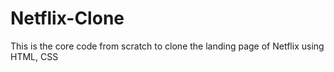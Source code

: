 # Netflix-Clone


This is the core code from scratch to clone the landing page of Netflix using HTML, CSS
